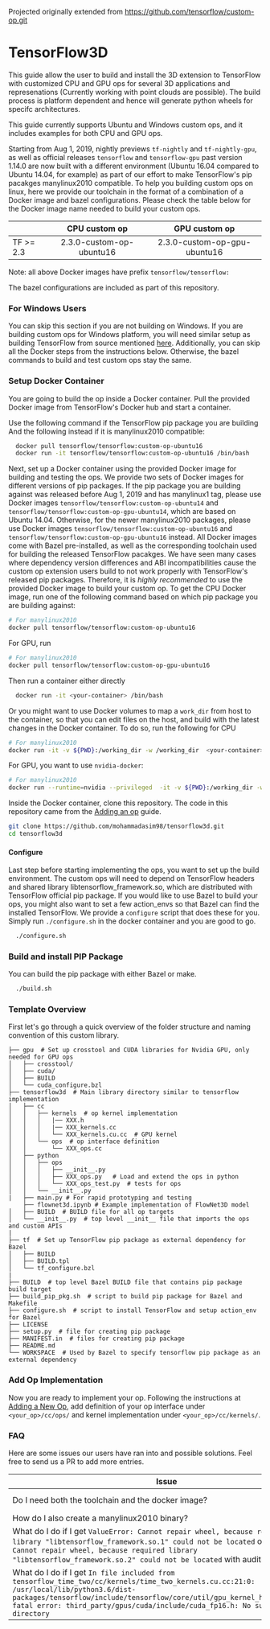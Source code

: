Projected originally extended from https://github.com/tensorflow/custom-op.git

# TensorFlow3D
This guide allow the user to build and install the 3D extension to TensorFlow with customized CPU and GPU ops for several 3D applications and represenations (Currently working with point clouds are possible). The build process is platform dependent and hence will generate python wheels for specifc architectures. 

This guide currently supports Ubuntu and Windows custom ops, and it includes examples for both CPU and GPU ops.

Starting from Aug 1, 2019, nightly previews `tf-nightly` and `tf-nightly-gpu`, as well as
official releases `tensorflow` and `tensorflow-gpu` past version 1.14.0 are now built with a
different environment (Ubuntu 16.04 compared to Ubuntu 14.04, for example) as part of our effort to make TensorFlow's pip pacakges
manylinux2010 compatible. To help you building custom ops on linux, here we provide our toolchain in the format of a combination of a Docker image and bazel configurations.  Please check the table below for the Docker image name needed to build your custom ops.

|          |          CPU custom op          |          GPU custom op         |
|----------|:-------------------------------:|:------------------------------:|
| TF >= 2.3   |   2.3.0-custom-op-ubuntu16  |    2.3.0-custom-op-gpu-ubuntu16    |

Note: all above Docker images have prefix `tensorflow/tensorflow:`

The bazel configurations are included as part of this repository.


### For Windows Users
You can skip this section if you are not building on Windows. If you are building custom ops for Windows platform, you will need similar setup as building TensorFlow from source mentioned [here](https://www.tensorflow.org/install/source_windows). Additionally, you can skip all the Docker steps from the instructions below. Otherwise, the bazel commands to build and test custom ops stay the same.

### Setup Docker Container
You are going to build the op inside a Docker container. Pull the provided Docker image from TensorFlow's Docker hub and start a container.

Use the following command if the TensorFlow pip package you are building
And the following instead if it is manylinux2010 compatible:

```bash
  docker pull tensorflow/tensorflow:custom-op-ubuntu16
  docker run -it tensorflow/tensorflow:custom-op-ubuntu16 /bin/bash
```
Next, set up a Docker container using the provided Docker image for building and testing the ops. We provide two sets of Docker images for different versions of pip packages. If the pip package you are building against was released before Aug 1, 2019 and has manylinux1 tag, please use Docker images `tensorflow/tensorflow:custom-op-ubuntu14` and `tensorflow/tensorflow:custom-op-gpu-ubuntu14`, which are based on Ubuntu 14.04. Otherwise, for the newer manylinux2010 packages, please use Docker images `tensorflow/tensorflow:custom-op-ubuntu16` and `tensorflow/tensorflow:custom-op-gpu-ubuntu16` instead. All Docker images come with Bazel pre-installed, as well as the corresponding toolchain used for building the released TensorFlow pacakges. We have seen many cases where dependency version differences and ABI incompatibilities cause the custom op extension users build to not work properly with TensorFlow's released pip packages. Therefore, it is *highly recommended* to use the provided Docker image to build your custom op. To get the CPU Docker image, run one of the following command based on which pip package you are building against:
```bash
# For manylinux2010
docker pull tensorflow/tensorflow:custom-op-ubuntu16
```

For GPU, run 
```bash
# For manylinux2010
docker pull tensorflow/tensorflow:custom-op-gpu-ubuntu16
```
Then run a container either directly 
```bash
  docker run -it <your-container> /bin/bash
```
Or you might want to use Docker volumes to map a `work_dir` from host to the container, so that you can edit files on the host, and build with the latest changes in the Docker container. To do so, run the following for CPU
```bash
# For manylinux2010
docker run -it -v ${PWD}:/working_dir -w /working_dir  <your-container>
```

For GPU, you want to use `nvidia-docker`:
```bash
# For manylinux2010
docker run --runtime=nvidia --privileged  -it -v ${PWD}:/working_dir -w /working_dir  <your-container>

```
Inside the Docker container, clone this repository. The code in this repository came from the [Adding an op](https://www.tensorflow.org/extend/adding_an_op) guide.
```bash
git clone https://github.com/mohammadasim98/tensorflow3d.git
cd tensorflow3d
```
#### Configure
Last step before starting implementing the ops, you want to set up the build environment. The custom ops will need to depend on TensorFlow headers and shared library libtensorflow_framework.so, which are distributed with TensorFlow official pip package. If you would like to use Bazel to build your ops, you might also want to set a few action_envs so that Bazel can find the installed TensorFlow. We provide a `configure` script that does these for you. Simply run `./configure.sh` in the docker container and you are good to go.
```bash
  ./configure.sh
```

### Build and install PIP Package
You can build the pip package with either Bazel or make.

```bash
  ./build.sh
```



### Template Overview
First let's go through a quick overview of the folder structure and naming convention of this custom library.
```
├── gpu  # Set up crosstool and CUDA libraries for Nvidia GPU, only needed for GPU ops
│   ├── crosstool/
│   ├── cuda/
│   ├── BUILD
│   └── cuda_configure.bzl
├── tensorflow3d  # Main library directory similar to tensorflow implementation
│   ├── cc
│   │   ├── kernels  # op kernel implementation
│   │   │   |── XXX.h
│   │   │   |── XXX_kernels.cc
│   │   │   └── XXX_kernels.cu.cc  # GPU kernel
│   │   └── ops  # op interface definition
│   │       └── XXX_ops.cc
│   ├── python
│   │   ├── ops
│   │   │   ├── __init__.py
│   │   │   ├── XXX_ops.py   # Load and extend the ops in python
│   │   │   └── XXX_ops_test.py  # tests for ops
│   │   └── __init__.py
|   ├── main.py # For rapid prototyping and testing
    ├── flownet3d.ipynb # Example implementation of FlowNet3D model
│   ├── BUILD  # BUILD file for all op targets
│   └── __init__.py  # top level __init__ file that imports the ops and custom APIs
|
├── tf  # Set up TensorFlow pip package as external dependency for Bazel
│   ├── BUILD
│   ├── BUILD.tpl
│   └── tf_configure.bzl
|
├── BUILD  # top level Bazel BUILD file that contains pip package build target
├── build_pip_pkg.sh  # script to build pip package for Bazel and Makefile
├── configure.sh  # script to install TensorFlow and setup action_env for Bazel
├── LICENSE
├── setup.py  # file for creating pip package
├── MANIFEST.in  # files for creating pip package
├── README.md
└── WORKSPACE  # Used by Bazel to specify tensorflow pip package as an external dependency

```




### Add Op Implementation
Now you are ready to implement your op. Following the instructions at [Adding a New Op](https://www.tensorflow.org/extend/adding_an_op), add definition of your op interface under `<your_op>/cc/ops/` and kernel implementation under `<your_op>/cc/kernels/`.


### FAQ

Here are some issues our users have ran into and possible solutions. Feel free to send us a PR to add more entries.


| Issue  |  How to? |
|---|---|
|  Do I need both the toolchain and the docker image? | Yes, you will need both to get the same setup we use to build TensorFlow's official pip package. |
|  How do I also create a manylinux2010 binary? | You can use [auditwheel](https://github.com/pypa/auditwheel) version 2.0.0 or newer.  |
|  What do I do if I get `ValueError: Cannot repair wheel, because required library "libtensorflow_framework.so.1" could not be located` or `ValueError: Cannot repair wheel, because required library "libtensorflow_framework.so.2" could not be located` with auditwheel? | Please see [this related issue](https://github.com/tensorflow/tensorflow/issues/31807).  |
| What do I do if I get `In file included from tensorflow_time_two/cc/kernels/time_two_kernels.cu.cc:21:0: /usr/local/lib/python3.6/dist-packages/tensorflow/include/tensorflow/core/util/gpu_kernel_helper.h:22:10: fatal error: third_party/gpus/cuda/include/cuda_fp16.h: No such file or directory` | Copy the CUDA header files to target directory. `mkdir -p /usr/local/lib/python3.6/dist-packages/tensorflow/include/third_party/gpus/cuda/include && cp -r /usr/local/cuda/targets/x86_64-linux/include/* /usr/local/lib/python3.6/dist-packages/tensorflow/include/third_party/gpus/cuda/include` |
